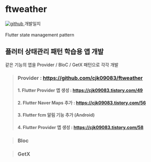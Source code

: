 # ftweather

<a href="https://cjk09083.tistory.com/category/%ED%94%84%EB%A1%9C%EC%A0%9D%ED%8A%B8%EB%93%A4/%EB%82%A0%EC%94%A8%EC%95%B1" target="_blank">
<img src=https://img.shields.io/badge/Tistory-000000.svg?&style=for-the-badge&logo=Tistory&logoColor=white alt=github style="margin-bottom: 5px;" />
</a> 개발일지



Flutter state management pattern

## 플러터 상태관리 패턴 학습용 앱 개발 <br>
같은 기능의 앱을 Provider / BloC / GetX 패턴으로 각각 개발 <br>



>### Provider : https://github.com/cjk09083/ftweather  
>#### 1. Flutter Provider 앱 생성 : https://cjk09083.tistory.com/49
>#### 2. Flutter Naver Maps 추가 : https://cjk09083.tistory.com/56
>#### 3. Flutter fcm 알림 기능 추가 (Android)
>#### 4. Flutter Provider 앱 생성 : https://cjk09083.tistory.com/58


>### Bloc


>### GetX
